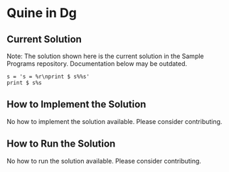 # Quine in Dg

## Current Solution

Note: The solution shown here is the current solution in the Sample Programs repository. Documentation below may be outdated.

```Dg
s = 's = %r\nprint $ s%%s'
print $ s%s

```

## How to Implement the Solution

No how to implement the solution available. Please consider contributing.

## How to Run the Solution

No how to run the solution available. Please consider contributing.